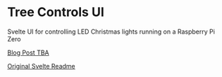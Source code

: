 # Tree Controls UI

Svelte UI for controlling LED Christmas lights running on a Raspberry Pi Zero

[Blog Post TBA](https://mitchinson.dev)

[Original Svelte Readme](https://github.com/sveltejs/template/blob/master/README.md)
